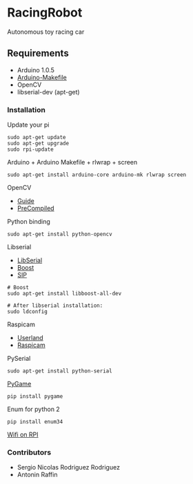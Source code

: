 # RacingRobot
Autonomous toy racing car

## Requirements

- Arduino 1.0.5
- [Arduino-Makefile](https://github.com/sudar/Arduino-Makefile)
- OpenCV
- libserial-dev (apt-get)

### Installation
Update your pi
```
sudo apt-get update
sudo apt-get upgrade
sudo rpi-update
```

Arduino + Arduino Makefile + rlwrap + screen
```
sudo apt-get install arduino-core arduino-mk rlwrap screen
```

OpenCV
- [Guide](http://www.pyimagesearch.com/2016/04/18/install-guide-raspberry-pi-3-raspbian-jessie-opencv-3/)
- [PreCompiled](https://github.com/jabelone/OpenCV-for-Pi)

Python binding
```
sudo apt-get install python-opencv
```

Libserial
- [LibSerial](https://github.com/crayzeewulf/libserial)
- [Boost](http://www.boost.org/)
- [SIP](http://pyqt.sourceforge.net/Docs/sip4/installation.html)
```
# Boost
sudo apt-get install libboost-all-dev

# After libserial installation:
sudo ldconfig
```

Raspicam
- [Userland](https://github.com/raspberrypi/userland)
- [Raspicam](https://www.uco.es/investiga/grupos/ava/node/40)

PySerial
```
sudo apt-get install python-serial
```

[PyGame](http://www.pygame.org/wiki/CompileUbuntu#Installing%20pygame%20with%20pip)
```
pip install pygame
```

Enum for python 2
```
pip install enum34
```

[Wifi on RPI](https://www.raspberrypi.org/documentation/configuration/wireless/wireless-cli.md)

### Contributors
- Sergio Nicolas Rodriguez Rodriguez
- Antonin Raffin
